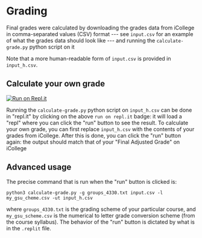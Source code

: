 # Grading

Final grades were calculated by downloading the grades data from
iCollege in comma-separated values (CSV) format --- see `input.csv`
for an example of what the grades data should look like --- and
running the `calculate-grade.py` python script on it

Note that a more human-readable form of `input.csv` is provided in
`input_h.csv`.

## Calculate your own grade

[![Run on Repl.it](https://repl.it/badge/github/murraypatterson/grading)](https://repl.it/github/murraypatterson/grading)

Running the `calculate-grade.py` python script on `input_h.csv` can be
done in "repl.it" by clicking on the above `run on repl.it` badge: it
will load a "repl" where you can click the "run" button to see the
result.  To calculate your own grade, you can first replace
`input_h.csv` with the contents of your grades from iCollege.  After
this is done, you can click the "run" button again: the output should
match that of your "Final Adjusted Grade" on iCollege

## Advanced usage

The precise command that is run when the "run" button is clicked is:

    python3 calculate-grade.py -g groups_4330.txt input.csv -l my_gsu_cheme.csv -ut input_h.csv

where `groups_4330.txt` is the grading scheme of your particular
course, and `my_gsu_scheme.csv` is the numerical to letter grade
conversion scheme (from the course syllabus).  The behavior of the
"run" button is dictated by what is in the `.replit` file.
